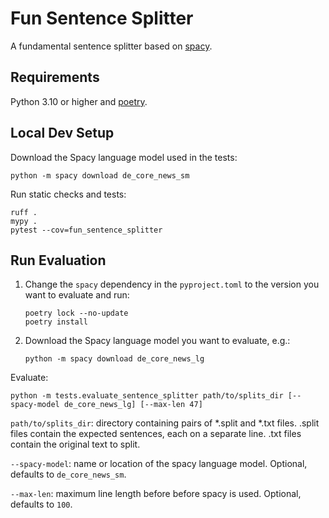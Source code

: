# Fun Sentence Splitter

A fundamental sentence splitter based on [spacy](https://spacy.io/).

## Requirements

Python 3.10 or higher and [poetry](https://python-poetry.org).

## Local Dev Setup

Download the Spacy language model used in the tests:

```shell
python -m spacy download de_core_news_sm
```

Run static checks and tests:

```shell
ruff .
mypy .
pytest --cov=fun_sentence_splitter
```

## Run Evaluation

1. Change the `spacy` dependency in the `pyproject.toml` to the version you want to evaluate and run:

    ```shell
    poetry lock --no-update
    poetry install
    ```

2. Download the Spacy language model you want to evaluate, e.g.:

    ```shell
    python -m spacy download de_core_news_lg
    ```

Evaluate:

```shell
python -m tests.evaluate_sentence_splitter path/to/splits_dir [--spacy-model de_core_news_lg] [--max-len 47]
```

`path/to/splits_dir`: directory containing pairs of *.split and *.txt files. .split files contain the expected
sentences, each on a separate line. .txt files contain the original text to split.

`--spacy-model`: name or location of the spacy language model. Optional, defaults to `de_core_news_sm`.

`--max-len`: maximum line length before before spacy is used. Optional, defaults to `100`.
